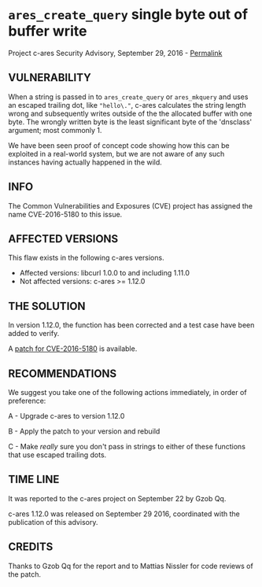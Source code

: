 `ares_create_query` single byte out of buffer write
=================================================

Project c-ares Security Advisory, September 29, 2016 -
[Permalink](https://c-ares.haxx.se/adv_20160929.html)

VULNERABILITY
-------------

When a string is passed in to `ares_create_query` or `ares_mkquery` and uses
an escaped trailing dot, like `"hello\."`, c-ares calculates the string length
wrong and subsequently writes outside of the the allocated buffer with one
byte. The wrongly written byte is the least significant byte of the 'dnsclass'
argument; most commonly 1.

We have been seen proof of concept code showing how this can be exploited in a
real-world system, but we are not aware of any such instances having actually
happened in the wild.

INFO
----

The Common Vulnerabilities and Exposures (CVE) project has assigned the name
CVE-2016-5180 to this issue.

AFFECTED VERSIONS
-----------------

This flaw exists in the following c-ares versions.

- Affected versions: libcurl 1.0.0 to and including 1.11.0
- Not affected versions: c-ares >= 1.12.0

THE SOLUTION
------------

In version 1.12.0, the function has been corrected and a test case have been
added to verify.

A [patch for CVE-2016-5180](https://c-ares.haxx.se/CVE-2016-5180.patch) is
available.

RECOMMENDATIONS
---------------

We suggest you take one of the following actions immediately, in order of
preference:

 A - Upgrade c-ares to version 1.12.0

 B - Apply the patch to your version and rebuild

 C - Make *really* sure you don't pass in strings to either of these functions
     that use escaped trailing dots.

TIME LINE
---------

It was reported to the c-ares project on September 22 by Gzob Qq.

c-ares 1.12.0 was released on September 29 2016, coordinated with the
publication of this advisory.

CREDITS
-------

Thanks to Gzob Qq for the report and to Mattias Nissler for code reviews of
the patch.
